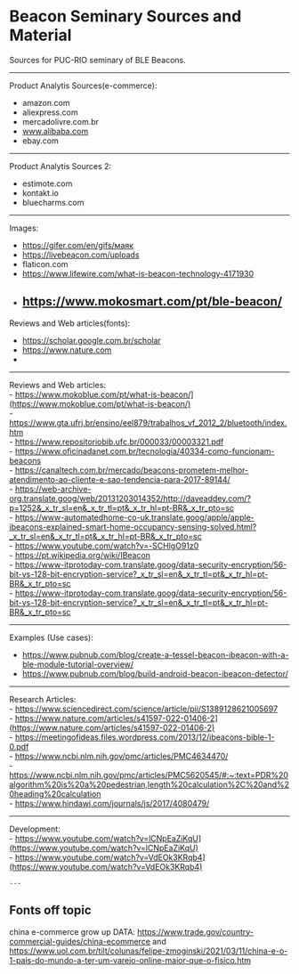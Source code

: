 # Beacon Seminary Sources and Material

Sources for PUC-RIO seminary of BLE Beacons.

---
Product Analytis Sources(e-commerce):  
 - amazon.com
 - aliexpress.com
 - mercadolivre.com.br
 - www.alibaba.com  
 - ebay.com

---
Product Analytis Sources 2:  
 - estimote.com
 - kontakt.io
 - bluecharms.com

 ---
 Images:  
  - https://gifer.com/en/gifs/маяк
  - https://livebeacon.com/uploads
  - flaticon.com
  - https://www.lifewire.com/what-is-beacon-technology-4171930
  - https://www.mokosmart.com/pt/ble-beacon/
    ---
  Reviews and Web articles(fonts):
   - https://scholar.google.com.br/scholar
   - https://www.nature.com
   - 
   
  ---
  Reviews and Web articles:  
    - https://www.mokoblue.com/pt/what-is-beacon/](https://www.mokoblue.com/pt/what-is-beacon/)  
    - https://www.gta.ufrj.br/ensino/eel879/trabalhos_vf_2012_2/bluetooth/index.htm  
    - https://www.repositoriobib.ufc.br/000033/00003321.pdf  
    - https://www.oficinadanet.com.br/tecnologia/40334-como-funcionam-beacons  
    - https://canaltech.com.br/mercado/beacons-prometem-melhor-atendimento-ao-cliente-e-sao-tendencia-para-2017-89144/  
    - https://web-archive-org.translate.goog/web/20131203014352/http://daveaddey.com/?p=1252&_x_tr_sl=en&_x_tr_tl=pt&_x_tr_hl=pt-BR&_x_tr_pto=sc  
    - https://www-automatedhome-co-uk.translate.goog/apple/apple-ibeacons-explained-smart-home-occupancy-sensing-solved.html?_x_tr_sl=en&_x_tr_tl=pt&_x_tr_hl=pt-BR&_x_tr_pto=sc  
    - https://www.youtube.com/watch?v=-SCHlgO91z0  
    - https://pt.wikipedia.org/wiki/IBeacon  
    - https://www-itprotoday-com.translate.goog/data-security-encryption/56-bit-vs-128-bit-encryption-service?_x_tr_sl=en&_x_tr_tl=pt&_x_tr_hl=pt-BR&_x_tr_pto=sc  
    - https://www-itprotoday-com.translate.goog/data-security-encryption/56-bit-vs-128-bit-encryption-service?_x_tr_sl=en&_x_tr_tl=pt&_x_tr_hl=pt-BR&_x_tr_pto=sc  
    
  ---
  Examples (Use cases):  
   - https://www.pubnub.com/blog/create-a-tessel-beacon-ibeacon-with-a-ble-module-tutorial-overview/  
   - https://www.pubnub.com/blog/build-android-beacon-ibeacon-detector/  
   
  ---
  Research Articles:  
    - https://www.sciencedirect.com/science/article/pii/S1389128621005697  
    - https://www.nature.com/articles/s41597-022-01406-2](https://www.nature.com/articles/s41597-022-01406-2)  
    - https://meetingofideas.files.wordpress.com/2013/12/ibeacons-bible-1-0.pdf  
    - https://www.ncbi.nlm.nih.gov/pmc/articles/PMC4634470/  
    - https://www.ncbi.nlm.nih.gov/pmc/articles/PMC5620545/#:~:text=PDR%20algorithm%20is%20a%20pedestrian,length%20calculation%2C%20and%20heading%20calculation  
    - https://www.hindawi.com/journals/js/2017/4080479/   
    
   ---
   Development:  
    - https://www.youtube.com/watch?v=lCNpEaZiKqU](https://www.youtube.com/watch?v=lCNpEaZiKqU)  
    - https://www.youtube.com/watch?v=VdEOk3KRqb4](https://www.youtube.com/watch?v=VdEOk3KRqb4)  
    
    ---
   ## Fonts off topic
   
   china e-commerce grow up DATA: https://www.trade.gov/country-commercial-guides/china-ecommerce and https://www.uol.com.br/tilt/colunas/felipe-zmoginski/2021/03/11/china-e-o-1-pais-do-mundo-a-ter-um-varejo-online-maior-que-o-fisico.htm
 
